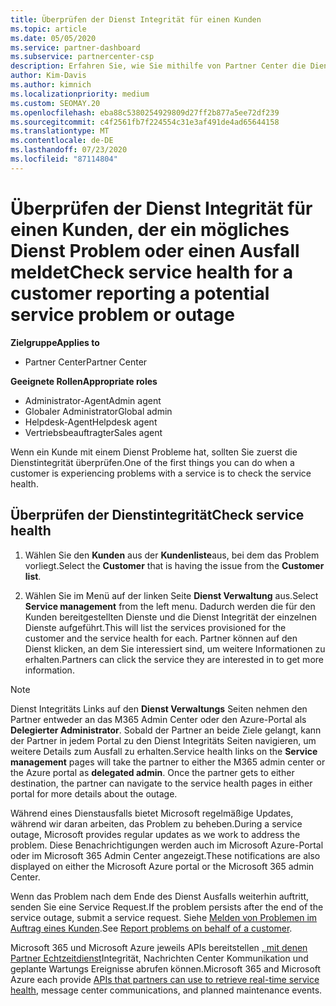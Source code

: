 ```yaml
---
title: Überprüfen der Dienst Integrität für einen Kunden
ms.topic: article
ms.date: 05/05/2020
ms.service: partner-dashboard
ms.subservice: partnercenter-csp
description: Erfahren Sie, wie Sie mithilfe von Partner Center die Dienst Integrität für einen Kunden überprüfen, wenn ein Problem mit einem Dienst auftritt.
author: Kim-Davis
ms.author: kimnich
ms.localizationpriority: medium
ms.custom: SEOMAY.20
ms.openlocfilehash: eba88c5380254929809d27ff2b877a5ee72df239
ms.sourcegitcommit: c4f2561fb7f224554c31e3af491de4ad65644158
ms.translationtype: MT
ms.contentlocale: de-DE
ms.lasthandoff: 07/23/2020
ms.locfileid: "87114804"
---
```

# <a name="check-service-health-for-a-customer-reporting-a-potential-service-problem-or-outage"></a><span data-ttu-id="a86bb-103">Überprüfen der Dienst Integrität für einen Kunden, der ein mögliches Dienst Problem oder einen Ausfall meldet</span><span class="sxs-lookup"><span data-stu-id="a86bb-103">Check service health for a customer reporting a potential service problem or outage</span></span>

<span data-ttu-id="a86bb-104">**Zielgruppe**</span><span class="sxs-lookup"><span data-stu-id="a86bb-104">**Applies to**</span></span>

- <span data-ttu-id="a86bb-105">Partner Center</span><span class="sxs-lookup"><span data-stu-id="a86bb-105">Partner Center</span></span>

<span data-ttu-id="a86bb-106">**Geeignete Rollen**</span><span class="sxs-lookup"><span data-stu-id="a86bb-106">**Appropriate roles**</span></span>

- <span data-ttu-id="a86bb-107">Administrator-Agent</span><span class="sxs-lookup"><span data-stu-id="a86bb-107">Admin agent</span></span>
- <span data-ttu-id="a86bb-108">Globaler Administrator</span><span class="sxs-lookup"><span data-stu-id="a86bb-108">Global admin</span></span>
- <span data-ttu-id="a86bb-109">Helpdesk-Agent</span><span class="sxs-lookup"><span data-stu-id="a86bb-109">Helpdesk agent</span></span>
- <span data-ttu-id="a86bb-110">Vertriebsbeauftragter</span><span class="sxs-lookup"><span data-stu-id="a86bb-110">Sales agent</span></span>

<span data-ttu-id="a86bb-111">Wenn ein Kunde mit einem Dienst Probleme hat, sollten Sie zuerst die Dienstintegrität überprüfen.</span><span class="sxs-lookup"><span data-stu-id="a86bb-111">One of the first things you can do when a customer is experiencing problems with a service is to check the service health.</span></span> 

## <a name="check-service-health"></a><span data-ttu-id="a86bb-112">Überprüfen der Dienstintegrität</span><span class="sxs-lookup"><span data-stu-id="a86bb-112">Check service health</span></span>

1. <span data-ttu-id="a86bb-113">Wählen Sie den **Kunden** aus der **Kundenliste**aus, bei dem das Problem vorliegt.</span><span class="sxs-lookup"><span data-stu-id="a86bb-113">Select the **Customer** that is having the issue from the **Customer list**.</span></span>

2. <span data-ttu-id="a86bb-114">Wählen Sie im Menü auf der linken Seite **Dienst Verwaltung** aus.</span><span class="sxs-lookup"><span data-stu-id="a86bb-114">Select **Service management** from the left menu.</span></span> <span data-ttu-id="a86bb-115">Dadurch werden die für den Kunden bereitgestellten Dienste und die Dienst Integrität der einzelnen Dienste aufgeführt.</span><span class="sxs-lookup"><span data-stu-id="a86bb-115">This will list the services provisioned for the customer and the service health for each.</span></span> <span data-ttu-id="a86bb-116">Partner können auf den Dienst klicken, an dem Sie interessiert sind, um weitere Informationen zu erhalten.</span><span class="sxs-lookup"><span data-stu-id="a86bb-116">Partners can click the service they are interested in to get more information.</span></span> 

>[!NOTE] 
> <span data-ttu-id="a86bb-117">Dienst Integritäts Links auf den **Dienst Verwaltungs** Seiten nehmen den Partner entweder an das M365 Admin Center oder den Azure-Portal als **Delegierter Administrator**. Sobald der Partner an beide Ziele gelangt, kann der Partner in jedem Portal zu den Dienst Integritäts Seiten navigieren, um weitere Details zum Ausfall zu erhalten.</span><span class="sxs-lookup"><span data-stu-id="a86bb-117">Service health links on the **Service management** pages will take the partner to either the M365 admin center or the Azure portal as **delegated admin**. Once the partner gets to either destination, the partner can navigate to the service health pages in either portal for more details about the outage.</span></span>
 
<span data-ttu-id="a86bb-118">Während eines Dienstausfalls bietet Microsoft regelmäßige Updates, während wir daran arbeiten, das Problem zu beheben.</span><span class="sxs-lookup"><span data-stu-id="a86bb-118">During a service outage, Microsoft provides regular updates as we work to address the problem.</span></span> <span data-ttu-id="a86bb-119">Diese Benachrichtigungen werden auch im Microsoft Azure-Portal oder im Microsoft 365 Admin Center angezeigt.</span><span class="sxs-lookup"><span data-stu-id="a86bb-119">These notifications are also displayed on either the Microsoft Azure portal or the Microsoft 365 admin Center.</span></span>

<span data-ttu-id="a86bb-120">Wenn das Problem nach dem Ende des Dienst Ausfalls weiterhin auftritt, senden Sie eine Service Request.</span><span class="sxs-lookup"><span data-stu-id="a86bb-120">If the problem persists after the end of the service outage, submit a service request.</span></span> <span data-ttu-id="a86bb-121">Siehe [Melden von Problemen im Auftrag eines Kunden](report-problems-on-behalf-of-a-customer.md).</span><span class="sxs-lookup"><span data-stu-id="a86bb-121">See [Report problems on behalf of a customer](report-problems-on-behalf-of-a-customer.md).</span></span>

<span data-ttu-id="a86bb-122">Microsoft 365 und Microsoft Azure jeweils APIs bereitstellen [, mit denen Partner Echtzeitdienst](get-automated-service-notifications-with-our-apis.md)Integrität, Nachrichten Center Kommunikation und geplante Wartungs Ereignisse abrufen können.</span><span class="sxs-lookup"><span data-stu-id="a86bb-122">Microsoft 365 and Microsoft Azure each provide [APIs that partners can use to retrieve real-time service health](get-automated-service-notifications-with-our-apis.md), message center communications, and planned maintenance events.</span></span>

 

